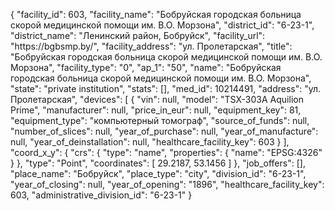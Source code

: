 {
    "facility_id": 603,
    "facility_name": "Бобруйская городская больница скорой медицинской помощи им. В.О. Морзона",
    "district_id": "6-23-1",
    "district_name": "Ленинский район, Бобруйск",
    "facility_url": "https:\/\/bgbsmp.by\/",
    "facility_address": "ул. Пролетарская",
    "title": "Бобруйская городская больница скорой медицинской помощи им. В.О. Морзона",
    "facility_type": "0",
    "ap_1": "50",
    "name": "Бобруйская городская больница скорой медицинской помощи им. В.О. Морзона",
    "state": "private institution",
    "stats": [],
    "med_id": 10214491,
    "address": "ул. Пролетарская",
    "devices": [
        {
            "vin": null,
            "model": "ТSХ-303А Aquilion Prime",
            "manufacturer": null,
            "price_in_eur": null,
            "equipment_key": 81,
            "equipment_type": "компьютерный томограф",
            "source_of_funds": null,
            "number_of_slices": null,
            "year_of_purchase": null,
            "year_of_manufacture": null,
            "year_of_deinstallation": null,
            "healthcare_facility_key": 603
        }
    ],
    "coord_x_y": {
        "crs": {
            "type": "name",
            "properties": {
                "name": "EPSG:4326"
            }
        },
        "type": "Point",
        "coordinates": [
            29.2187,
            53.1456
        ]
    },
    "job_offers": [],
    "place_name": "Бобруйск",
    "place_type": "city",
    "division_id": "6-23-1",
    "year_of_closing": null,
    "year_of_opening": "1896",
    "healthcare_facility_key": 603,
    "administrative_division_id": "6-23-1"
}